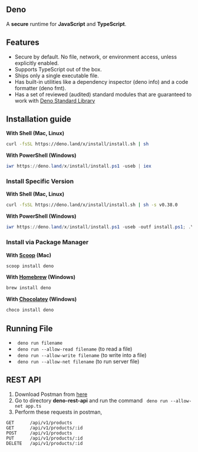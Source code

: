 ## Deno 
A **secure** runtime for **JavaScript** and **TypeScript**.

## Features
* Secure by default. No file, network, or environment access, unless explicitly enabled.
* Supports TypeScript out of the box.
* Ships only a single executable file.
* Has built-in utilities like a dependency inspector (deno info) and a code formatter (deno fmt).
* Has a set of reviewed (audited) standard modules that are guaranteed to work with [Deno Standard Library](https://deno.land/std)

## Installation guide 

**With Shell (Mac, Linux)**

```sh
curl -fsSL https://deno.land/x/install/install.sh | sh
```

**With PowerShell (Windows)**

```powershell
iwr https://deno.land/x/install/install.ps1 -useb | iex
```

### Install Specific Version

**With Shell (Mac, Linux)**

```sh
curl -fsSL https://deno.land/x/install/install.sh | sh -s v0.38.0
```

**With PowerShell (Windows)**

```powershell
iwr https://deno.land/x/install/install.ps1 -useb -outf install.ps1; .\install.ps1 v0.38.0
```

### Install via Package Manager

**With [Scoop](https://scoop.sh) (Mac)**

```powershell
scoop install deno
```

**With [Homebrew](https://formulae.brew.sh/formula/deno) (Windows)**

```sh
brew install deno
```

**With [Chocolatey](https://chocolatey.org/packages/deno) (Windows)**

```powershell
choco install deno
```
## Running File
* ``` deno run filename```
* ``` deno run --allow-read filename``` (to read a file)
* ``` deno run --allow-write filename``` (to write into a file)
* ``` deno run --allow-net filename``` (to run server file)

## REST API
1. Download Postman from [here](https://www.postman.com/downloads/)
2. Go to directory **deno-rest-api** and run the command
``` deno run --allow-net app.ts```
3. Perform these requests in postman,
  ```
GET      /api/v1/products
GET      /api/v1/products/:id
POST     /api/v1/products
PUT      /api/v1/products/:id
DELETE   /api/v1/products/:id
```
